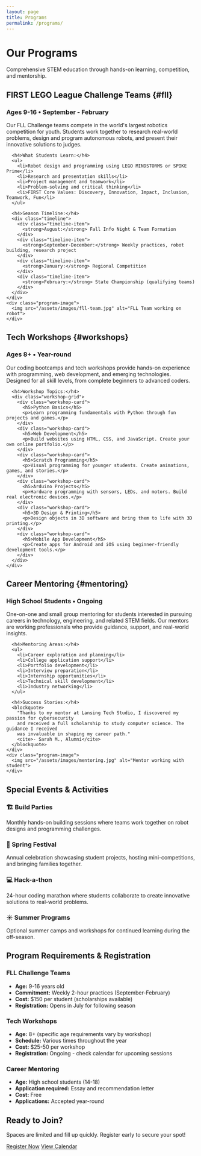 ```yaml
---
layout: page
title: Programs
permalink: /programs/
---
```


<div class="programs-hero">
  <h1>Our Programs</h1>
  <p class="lead">Comprehensive STEM education through hands-on learning, competition, and mentorship.</p>
</div>

## FIRST LEGO League Challenge Teams {#fll}

<div class="program-section">
  <div class="program-content">
    <div class="program-details">
      <h3>Ages 9-16 • September - February</h3>
      <p>
        Our FLL Challenge teams compete in the world's largest robotics competition for youth. 
        Students work together to research real-world problems, design and program autonomous 
        robots, and present their innovative solutions to judges.
      </p>
      
      <h4>What Students Learn:</h4>
      <ul>
        <li>Robot design and programming using LEGO MINDSTORMS or SPIKE Prime</li>
        <li>Research and presentation skills</li>
        <li>Project management and teamwork</li>
        <li>Problem-solving and critical thinking</li>
        <li>FIRST Core Values: Discovery, Innovation, Impact, Inclusion, Teamwork, Fun</li>
      </ul>
      
      <h4>Season Timeline:</h4>
      <div class="timeline">
        <div class="timeline-item">
          <strong>August:</strong> Fall Info Night & Team Formation
        </div>
        <div class="timeline-item">
          <strong>September-December:</strong> Weekly practices, robot building, research project
        </div>
        <div class="timeline-item">
          <strong>January:</strong> Regional Competition
        </div>
        <div class="timeline-item">
          <strong>February:</strong> State Championship (qualifying teams)
        </div>
      </div>
    </div>
    <div class="program-image">
      <img src="/assets/images/fll-team.jpg" alt="FLL Team working on robot">
    </div>
  </div>
</div>

## Tech Workshops {#workshops}

<div class="program-section">
  <div class="program-content">
    <div class="program-details">
      <h3>Ages 8+ • Year-round</h3>
      <p>
        Our coding bootcamps and tech workshops provide hands-on experience with programming, 
        web development, and emerging technologies. Designed for all skill levels, from 
        complete beginners to advanced coders.
      </p>
      
      <h4>Workshop Topics:</h4>
      <div class="workshop-grid">
        <div class="workshop-card">
          <h5>Python Basics</h5>
          <p>Learn programming fundamentals with Python through fun projects and games.</p>
        </div>
        <div class="workshop-card">
          <h5>Web Development</h5>
          <p>Build websites using HTML, CSS, and JavaScript. Create your own online portfolio.</p>
        </div>
        <div class="workshop-card">
          <h5>Scratch Programming</h5>
          <p>Visual programming for younger students. Create animations, games, and stories.</p>
        </div>
        <div class="workshop-card">
          <h5>Arduino Projects</h5>
          <p>Hardware programming with sensors, LEDs, and motors. Build real electronic devices.</p>
        </div>
        <div class="workshop-card">
          <h5>3D Design & Printing</h5>
          <p>Design objects in 3D software and bring them to life with 3D printing.</p>
        </div>
        <div class="workshop-card">
          <h5>Mobile App Development</h5>
          <p>Create apps for Android and iOS using beginner-friendly development tools.</p>
        </div>
      </div>
    </div>
  </div>
</div>

## Career Mentoring {#mentoring}

<div class="program-section">
  <div class="program-content">
    <div class="program-details">
      <h3>High School Students • Ongoing</h3>
      <p>
        One-on-one and small group mentoring for students interested in pursuing careers 
        in technology, engineering, and related STEM fields. Our mentors are working 
        professionals who provide guidance, support, and real-world insights.
      </p>
      
      <h4>Mentoring Areas:</h4>
      <ul>
        <li>Career exploration and planning</li>
        <li>College application support</li>
        <li>Portfolio development</li>
        <li>Interview preparation</li>
        <li>Internship opportunities</li>
        <li>Technical skill development</li>
        <li>Industry networking</li>
      </ul>
      
      <h4>Success Stories:</h4>
      <blockquote>
        "Thanks to my mentor at Lansing Tech Studio, I discovered my passion for cybersecurity 
        and received a full scholarship to study computer science. The guidance I received 
        was invaluable in shaping my career path."
        <cite>- Sarah M., Alumni</cite>
      </blockquote>
    </div>
    <div class="program-image">
      <img src="/assets/images/mentoring.jpg" alt="Mentor working with student">
    </div>
  </div>
</div>

## Special Events & Activities

<div class="events-grid">
  <div class="event-card">
    <h3>🏗️ Build Parties</h3>
    <p>Monthly hands-on building sessions where teams work together on robot designs and programming challenges.</p>
  </div>
  <div class="event-card">
    <h3>🎉 Spring Festival</h3>
    <p>Annual celebration showcasing student projects, hosting mini-competitions, and bringing families together.</p>
  </div>
  <div class="event-card">
    <h3>💻 Hack-a-thon</h3>
    <p>24-hour coding marathon where students collaborate to create innovative solutions to real-world problems.</p>
  </div>
  <div class="event-card">
    <h3>☀️ Summer Programs</h3>
    <p>Optional summer camps and workshops for continued learning during the off-season.</p>
  </div>
</div>

## Program Requirements & Registration

### FLL Challenge Teams
- **Age:** 9-16 years old
- **Commitment:** Weekly 2-hour practices (September-February)
- **Cost:** $150 per student (scholarships available)
- **Registration:** Opens in July for following season

### Tech Workshops
- **Age:** 8+ (specific age requirements vary by workshop)
- **Schedule:** Various times throughout the year
- **Cost:** $25-50 per workshop
- **Registration:** Ongoing - check calendar for upcoming sessions

### Career Mentoring
- **Age:** High school students (14-18)
- **Application required:** Essay and recommendation letter
- **Cost:** Free
- **Applications:** Accepted year-round

<div class="registration-cta">
  <h2>Ready to Join?</h2>
  <p>Spaces are limited and fill up quickly. Register early to secure your spot!</p>
  <div class="cta-buttons">
    <a href="/contact#registration" class="btn btn-primary">Register Now</a>
    <a href="/resources#calendar" class="btn btn-primary">View Calendar</a>
  </div>
</div>
